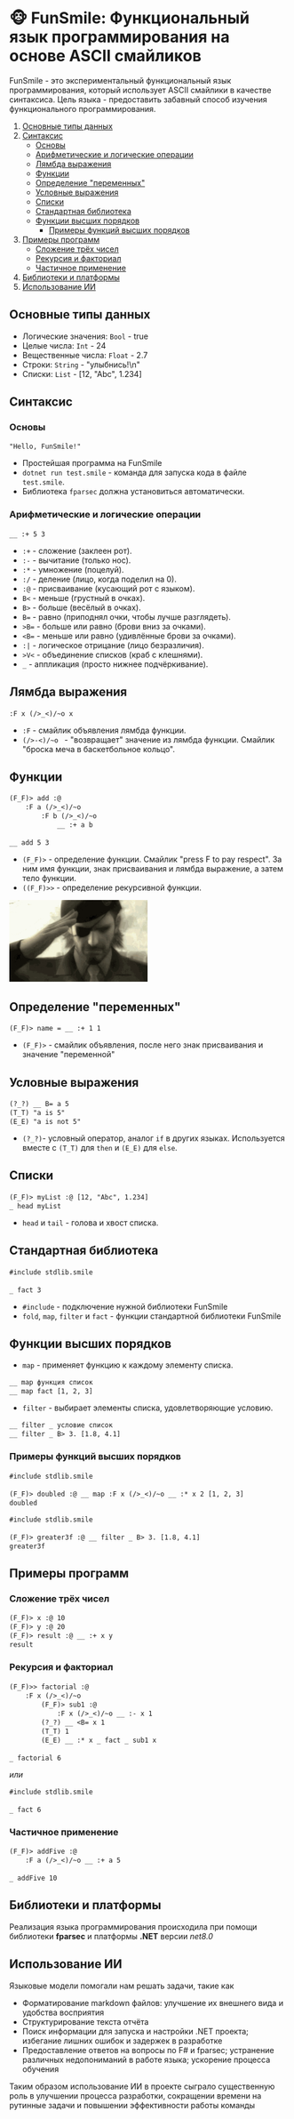<!-- press F gif -->
<!-- фамилии табличка -->
<!-- орфография -->
<!-- fparsec использовали -->

# 🐵 FunSmile: Функциональный язык программирования на основе ASCII смайликов

FunSmile - это экспериментальный функциональный язык программирования, который использует ASCII смайлики в качестве синтаксиса. Цель языка - предоставить забавный способ изучения функционального программирования.

1. [Основные типы данных](#Основные-типы-данных)
2. [Синтаксис](#Синтаксис)
    - [Основы](#Основы)
    - [Арифметические и логические операции](#Арифметические-и-логические-операции)
    - [Лямбда выражения](#Лямбда-выражения)
    - [Функции](#Функции)
    - [Определение "переменных"](#Определение-"переменных")
    - [Условные выражения](#Условные-выражения)
    - [Списки](#Списки)
    - [Стандартная библиотека](#Стандартная-библиотека)
    - [Функции высших порядков](#Функции-высших-порядков)
        - [Примеры функций высших порядков](#Примеры-функций-высших-порядков)
3. [Примеры программ](#Примеры-программ)
    - [Сложение трёх чисел](#Сложение-трёх-чисел)
    - [Рекурсия и факториал](#Рекурсия-и-факториал)
    - [Частичное применение](#Частичное-применение)
4. [Библиотеки и платформы](#Библиотеки-и-платформы)
5. [Использование ИИ](#Использование-ИИ)

## Основные типы данных

- Логические значения: `Bool` - true
- Целые числа: `Int` - 24
- Вещественные числа: `Float` - 2.7
- Строки: `String` - "улыбнись!\n"
- Списки: `List` - [12, "Abc", 1.234]

## Синтаксис

### Основы

```
"Hello, FunSmile!"
```

<!-- todo hello world tutorial -->
- Простейшая программа на FunSmile
- `dotnet run test.smile` - команда для запуска кода в файле `test.smile`.
- Библиотека `fparsec` должна установиться автоматически.

### Арифметические и логические операции

```
__ :+ 5 3
```

- `:+` - сложение (заклеен рот).
- `:-` - вычитание (только нос).
- `:*` - умножение (поцелуй).
- `:/` - деление (лицо, когда поделил на 0).
- `:@` - присваивание (кусающий рот с языком).
- `B<` - меньше (грустный в очках).
- `B>` - больше (весёлый в очках).
- `B=` - равно (приподнял очки, чтобы лучше разглядеть).
- `>B=` - больше или равно (брови вниз за очками).
- `<B=` - меньше или равно (удивлённые брови за очками).
- `:|` - логическое отрицание (лицо безразличия).
- `>V<` - объединение списков (краб с клешнями).
- `_` - аппликация (просто нижнее подчёркивание).

## Лямбда выражения

```
:F x (/>_<)/~o x
```

- `:F` - смайлик объявления лямбда функции.
- `(/>-<)/~o ` - "возвращает" значение из лямбда функции. Смайлик "броска меча в баскетбольное кольцо".

## Функции

```
(F_F)> add :@
    :F a (/>_<)/~o
        :F b (/>_<)/~o
            __ :+ a b

__ add 5 3
```

- `(F_F)>` - определение функции. Смайлик "press F to pay respect". За ним имя функции, знак присваивания и лямбда выражение, а затем тело функции.
- `((F_F)>>` - определение рекурсивной функции.

<img src="img/press-f.gif" width="249" height="147">

## Определение "переменных"

```
(F_F)> name = __ :+ 1 1
```

- `(F_F)>` - смайлик объявления, после него знак присваивания и значение "переменной"

## Условные выражения

```
(?_?) __ B= a 5
(T_T) "a is 5"
(E_E) "a is not 5"
```

- `(?_?)`- условный оператор, аналог `if` в других языках. Используется вместе с `(T_T)` для `then` и `(E_E)` для `else`.

## Списки

```
(F_F)> myList :@ [12, "Abc", 1.234]
_ head myList
```

- `head` и `tail` - голова и хвост списка.

## Стандартная библиотека

```
#include stdlib.smile

_ fact 3
```

- `#include` - подключение нужной библиотеки FunSmile
- `fold`, `map`, `filter` и `fact` - функции стандартной библиотеки FunSmile

## Функции высших порядков

- `map` - применяет функцию к каждому элементу списка.

```
__ map функция список
__ map fact [1, 2, 3]
```

- `filter` - выбирает элементы списка, удовлетворяющие условию.

```
__ filter _ условие список
__ filter _ B> 3. [1.8, 4.1]
```

### Примеры функций высших порядков

```
#include stdlib.smile

(F_F)> doubled :@ __ map :F x (/>_<)/~o __ :* x 2 [1, 2, 3]
doubled
```

```
#include stdlib.smile

(F_F)> greater3f :@ __ filter _ B> 3. [1.8, 4.1]
greater3f
```

## Примеры программ

### Сложение трёх чисел

```
(F_F)> x :@ 10
(F_F)> y :@ 20
(F_F)> result :@ __ :+ x y
result
```

### Рекурсия и факториал

```
(F_F)>> factorial :@
    :F x (/>_<)/~o
        (F_F)> sub1 :@
            :F x (/>_<)/~o __ :- x 1
        (?_?) __ <B= x 1
        (T_T) 1
        (E_E) __ :* x _ fact _ sub1 x

_ factorial 6
```

_или_

```
#include stdlib.smile

_ fact 6
```

### Частичное применение

```
(F_F)> addFive :@
    :F a (/>_<)/~o __ :+ a 5

_ addFive 10
```

## Библиотеки и платформы

Реализация языка программирования происходила при помощи библиотеки __fparsec__ и платформы __.NET__ версии _net8.0_

## Использование ИИ

Языковые модели помогали нам решать задачи, такие как
- Форматирование markdown файлов: улучшение их внешнего вида и удобства восприятия
- Структурирование текста отчёта
- Поиск информации для запуска и настройки .NET проекта; избегание лишних ошибок и задержек в разработке
- Предоставление ответов на вопросы по F# и fparsec; устранение различных недопониманий в работе языка; ускорение процесса обучения

Таким образом использование ИИ в проекте сыграло существенную роль в улучшении процесса разработки, сокращении времени на рутинные задачи и повышении эффективности работы команды
